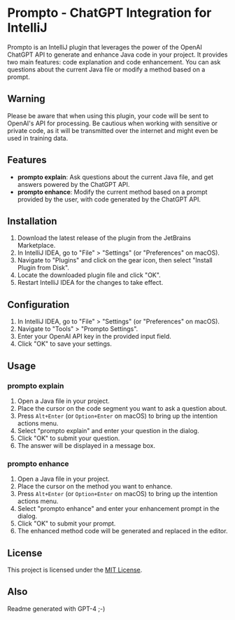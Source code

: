# Prompto - ChatGPT Integration for IntelliJ

Prompto is an IntelliJ plugin that leverages the power of the OpenAI ChatGPT API to generate and enhance Java code in your project. It provides two main features: code explanation and code enhancement. You can ask questions about the current Java file or modify a method based on a prompt.

## Warning

Please be aware that when using this plugin, your code will be sent to OpenAI's API for processing. Be cautious when working with sensitive or private code, as it will be transmitted over the internet and might even be used in training data.

## Features

- **prompto explain**: Ask questions about the current Java file, and get answers powered by the ChatGPT API.
- **prompto enhance**: Modify the current method based on a prompt provided by the user, with code generated by the ChatGPT API.

## Installation

1. Download the latest release of the plugin from the JetBrains Marketplace.
2. In IntelliJ IDEA, go to "File" > "Settings" (or "Preferences" on macOS).
3. Navigate to "Plugins" and click on the gear icon, then select "Install Plugin from Disk".
4. Locate the downloaded plugin file and click "OK".
5. Restart IntelliJ IDEA for the changes to take effect.

## Configuration

1. In IntelliJ IDEA, go to "File" > "Settings" (or "Preferences" on macOS).
2. Navigate to "Tools" > "Prompto Settings".
3. Enter your OpenAI API key in the provided input field.
4. Click "OK" to save your settings.

## Usage

### prompto explain

1. Open a Java file in your project.
2. Place the cursor on the code segment you want to ask a question about.
3. Press `Alt+Enter` (or `Option+Enter` on macOS) to bring up the intention actions menu.
4. Select "prompto explain" and enter your question in the dialog.
5. Click "OK" to submit your question.
6. The answer will be displayed in a message box.

### prompto enhance

1. Open a Java file in your project.
2. Place the cursor on the method you want to enhance.
3. Press `Alt+Enter` (or `Option+Enter` on macOS) to bring up the intention actions menu.
4. Select "prompto enhance" and enter your enhancement prompt in the dialog.
5. Click "OK" to submit your prompt.
6. The enhanced method code will be generated and replaced in the editor.

## License

This project is licensed under the [MIT License](LICENSE).

## Also

Readme generated with GPT-4 ;-)